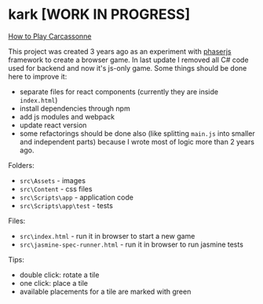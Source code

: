 # kark [WORK IN PROGRESS]

[How to Play Carcassonne](https://www.youtube.com/watch?v=d89u-gXjIVY)

This project was created 3 years ago as an experiment with [phaserjs](https://phaser.io/) framework to create a browser game. In last update I removed all C# code used for backend and now it's js-only game. Some things should be done here to improve it:
- separate files for react components (currently they are inside `index.html`)
- install dependencies through npm
- add js modules and webpack
- update react version
- some refactorings should be done also (like splitting `main.js` into smaller and independent parts) because I wrote most of logic more than 2 years ago.

Folders:
- `src\Assets` - images
- `src\Content` - css files
- `src\Scripts\app` - application code
- `src\Scripts\app\test` - tests

Files:
- `src\index.html` - run it in browser to start a new game
- `src\jasmine-spec-runner.html` - run it in browser to run jasmine tests

Tips:
- double click: rotate a tile
- one click: place a tile
- available placements for a tile are marked with green
